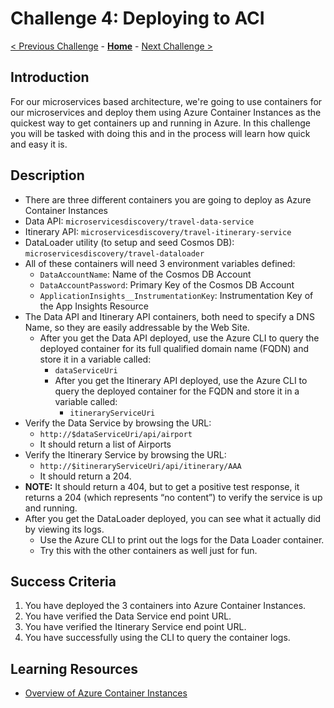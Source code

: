# Challenge 4: Deploying to ACI

[< Previous Challenge](./Challenge-03.md) - **[Home](../README.md)** - [Next Challenge >](./Challenge-05.md)

## Introduction

For our microservices based architecture, we're going to use containers for our microservices and deploy them using Azure Container Instances as the quickest way to get containers up and running in Azure. In this challenge you will be tasked with doing this and in the process will learn how quick and easy it is.

## Description

- There are three different containers you are going to deploy as Azure Container Instances
- Data API:  `microservicesdiscovery/travel-data-service`
- Itinerary API:  `microservicesdiscovery/travel-itinerary-service`
- DataLoader utility (to setup and seed Cosmos DB):  `microservicesdiscovery/travel-dataloader`
- All of these containers will need 3 environment variables defined:
  - `DataAccountName`: Name of the Cosmos DB Account
  - `DataAccountPassword`: Primary Key of the Cosmos DB Account
  - `ApplicationInsights__InstrumentationKey`:  Instrumentation Key of the App Insights Resource
- The Data API and Itinerary API containers, both need to specify a DNS Name, so they are easily addressable by the Web Site.
  - After you get the Data API deployed, use the Azure CLI to query the deployed container for its full qualified domain name (FQDN) and store it in a variable called:  
    - `dataServiceUri`
    - After you get the Itinerary API deployed, use the Azure CLI to query the deployed container for the FQDN and store it in a variable called:  
      - `itineraryServiceUri`
- Verify the Data Service by browsing the URL:  
  - `http://$dataServiceUri/api/airport`
  - It should return a list of Airports
- Verify the Itinerary Service by browsing the URL:  
  - `http://$itineraryServiceUri/api/itinerary/AAA`
  - It should return a 204.
- **NOTE:** It should return a 404, but to get a positive test response, it returns a 204 (which represents “no content”) to verify the service is up and running.
- After you get the DataLoader deployed, you can see what it actually did by viewing its logs.
  - Use the Azure CLI to print out the logs for the Data Loader container.
  - Try this with the other containers as well just for fun.

## Success Criteria

1. You have deployed the 3 containers into Azure Container Instances.
1. You have verified the Data Service end point URL.
1. You have verified the Itinerary Service end point URL.
1. You have successfully using the CLI to query the container logs.

## Learning Resources

- [Overview of Azure Container Instances](https://docs.microsoft.com/en-us/azure/container-instances/container-instances-overview)
